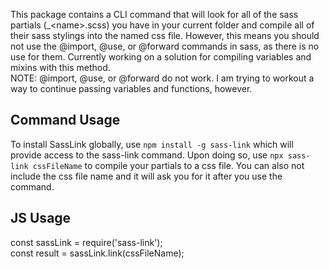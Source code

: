 This package contains a CLI command that will look for all of the sass partials (_\<name\>.scss) you have in your current folder and compile all of their sass stylings into the named css file. However, this means you should not use the @import, @use, or @forward commands in sass, as there is no use for them. Currently working on a solution for compiling variables and mixins with this method.
<br/>
NOTE: @import, @use, or @forward do not work. I am trying to workout a way to continue passing variables and functions, however.
<h2>Command Usage</h2>
To install SassLink globally, use <code>npm install -g sass-link</code> which will provide access to the sass-link command. Upon doing so, use <code>npx sass-link cssFileName</code> to compile your partials to a css file. You can also not include the css file name and it will ask you for it after you use the command.
<h2>JS Usage</h2>
const sassLink = require('sass-link');
<br/>
const result = sassLink.link(cssFileName);
